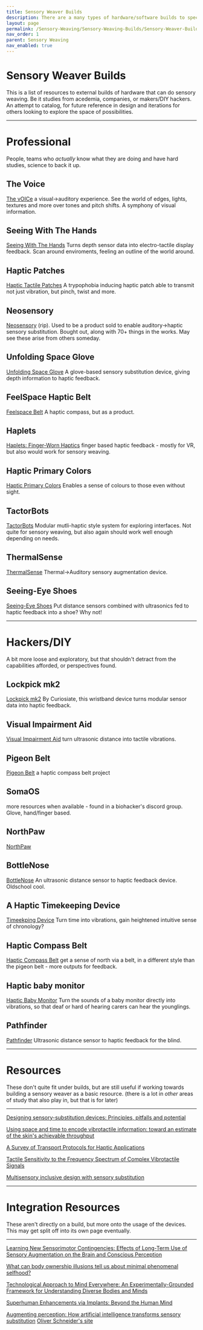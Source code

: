 ```yaml
---
title: Sensory Weaver Builds
description: There are a many types of hardware/software builds to specific sensory weavers.
layout: page
permalink: /Sensory-Weaving/Sensory-Weaving-Builds/Sensory-Weaver-Builds.html
nav_order: 1
parent: Sensory Weaving
nav_enabled: true
---
```



# Sensory Weaver Builds
This is a list of resources to external builds of hardware that can do sensory weaving. Be it studies from acedemia, companies, or makers/DIY hackers. An attempt to catalog, for future reference in design and iterations for others looking to explore the space of possibilities. 

---

# Professional
People, teams who *actually* know what they are doing and have hard studies, science to back it up.


## The Voice
[The vOICe](https://seeingwithsound.com)
a visual->auditory experience. See the world of edges, lights, textures and more over tones and pitch shifts. A symphony of visual information.

## Seeing With The Hands
[Seeing With The Hands](https://seeingwiththehands.com)
Turns depth sensor data into electro-tactile display feedback. Scan around enviroments, feeling an outline of the world around. 

## Haptic Patches
[Haptic Tactile Patches](https://techxplore.com/news/2024-11-haptic-patch-transmits-complexity-skin.html)
A trypophobia inducing haptic patch able to transmit not just vibration, but pinch, twist and more. 

## Neosensory
[Neosensory](https://neosensory.com)
(rip).  Used to be a product sold to enable auditory->haptic sensory substitution. Bought out, along with 70+ things in the works. May see these arise from others someday.

## Unfolding Space Glove
[Unfolding Space Glove](https://github.com/jakobkilian/unfolding-space)
A glove-based sensory substitution device, giving depth information to haptic feedback.

## FeelSpace Haptic Belt
[Feelspace Belt](https://feelspace.de/en/)
A haptic compass, but as a product.

## Haplets
[Haplets: Finger-Worn Haptics](https://www.frontiersin.org/journals/virtual-reality/articles/10.3389/frvir.2021.738613/full)
finger based haptic feedback - mostly for VR, but also would work for sensory weaving.

## Haptic Primary Colors
[Haptic Primary Colors](https://tachilab.org/en/about/hpc.html)
Enables a sense of colours to those even without sight.

## TactorBots
[TactorBots](https://www.ranzhourobot.com/tactorbots)
Modular mutli-haptic style system for exploring interfaces. Not quite for sensory weaving, but also again should work well enough depending on needs.

## ThermalSense
[ThermalSense](https://dl.acm.org/doi/10.1145/3733048)
Thermal->Auditory sensory augmentation device.

## Seeing-Eye Shoes
[Seeing-Eye Shoes](https://newatlas.com/wearables/innomake-blind-shoes-cameras/)
Put distance sensors combined with ultrasonics fed to haptic feedback into a shoe? Why not!

---

# Hackers/DIY
A bit more loose and exploratory, but that shouldn't detract from the capabilities afforded, or perspectives found.


## Lockpick mk2
[Lockpick mk2](https://curiosiate.com/sensory-weaver-mk2-lockpick/)
By Curiosiate, this wristband device turns modular sensor data into haptic feedback.

## Visual Impairment Aid
[Visual Impairment Aid](https://www.instructables.com/VIA-Visual-Impairment-Aid-Haptic-Sound-Feedbac/)
turn ultrasonic distance into tactile vibrations.

## Pigeon Belt
[Pigeon Belt](https://www.youtube.com/watch?v=xySM_qSlbhk)
a haptic compass belt project

## SomaOS 
more resources when available - found in a biohacker's discord group.
Glove, hand/finger based.

## NorthPaw
[NorthPaw](https://web.archive.org/web/20220628061346/https://sensebridge.net/)

## BottleNose
[BottleNose](https://www.youtube.com/watch?v=voGVwniAL7Y)
An ultrasonic distance sensor to haptic feedback device. Oldschool cool. 

## A Haptic Timekeeping Device
[Timeekping Device](https://courses.ideate.cmu.edu/48-339/f2019/index.html%3Fp=1013.html)
Turn time into vibrations, gain heightened intuitive sense of chronology?

## Haptic Compass Belt
[Haptic Compass Belt](https://blinry.org/compass-belt/) 
get a sense of north via a belt, in a different style than the pigeon belt - more outputs for feedback. 

## Haptic baby monitor
[Haptic Baby Monitor](https://www.youtube.com/watch?v=HMZgRwgJ348) 
Turn the sounds of a baby monitor directly into vibrations, so that deaf or hard of hearing carers can hear the younglings.  

## Pathfinder
[Pathfinder](https://hackaday.io/project/2372-pathfinder-haptic-navigation)
Ultrasonic distance sensor to haptic feedback for the blind.

---

# Resources
These don't quite fit under builds, but are still useful if working towards building a sensory weaver as a basic resource. (there is a lot in *other* areas of study that also play in, but that is for later)

---

[Designing sensory-substitution devices: Principles, pitfalls and potential](https://journals.sagepub.com/doi/10.3233/RNN-160647)

[Using space and time to encode vibrotactile information: toward an estimate of the skin's achievable throughput](https://pubmed.ncbi.nlm.nih.gov/26080756/)

[A Survey of Transport Protocols for Haptic Applications](https://ieeexplore.ieee.org/abstract/document/6377390)

[Tactile Sensitivity to the Frequency Spectrum of Complex Vibrotactile Signals](https://www.biorxiv.org/content/10.1101/2023.11.10.566309v1.full)

[Multisensory inclusive design with sensory substitution](https://cognitiveresearchjournal.springeropen.com/articles/10.1186/s41235-020-00240-7)

---

# Integration Resources
These aren't directly on a build, but more onto the usage of the devices. This may get split off into its own page eventually. 

---

[Learning New Sensorimotor Contingencies: Effects of Long-Term Use of Sensory Augmentation on the Brain and Conscious Perception](https://journals.plos.org/plosone/article?id=10.1371/journal.pone.0166647)

[What can body ownership illusions tell us about minimal phenomenal selfhood?](https://www.frontiersin.org/journals/human-neuroscience/articles/10.3389/fnhum.2014.00946/full)

[Technological Approach to Mind Everywhere: An Experimentally-Grounded Framework for Understanding Diverse Bodies and Minds](https://www.frontiersin.org/journals/systems-neuroscience/articles/10.3389/fnsys.2022.768201/full)

[Superhuman Enhancements via Implants: Beyond the Human Mind](https://www.mdpi.com/2409-9287/5/3/14)

[Augmenting perception: How artificial intelligence transforms sensory substitution](https://www.sciencedirect.com/science/article/pii/S1053810022000125)
[Oliver Schneider's site](http://oliverschneider.ca)

